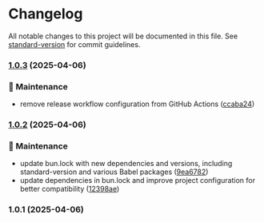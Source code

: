 # Changelog

All notable changes to this project will be documented in this file. See [standard-version](https://github.com/conventional-changelog/standard-version) for commit guidelines.

### [1.0.3](https://github.com/yourusername/bun-express/compare/v1.0.2...v1.0.3) (2025-04-06)


### 🔧 Maintenance

* remove release workflow configuration from GitHub Actions ([ccaba24](https://github.com/yourusername/bun-express/commit/ccaba2442a52092ef764a1b1489fc1360351c58c))

### [1.0.2](https://github.com/yourusername/bun-express/compare/v1.0.1...v1.0.2) (2025-04-06)


### 🔧 Maintenance

* update bun.lock with new dependencies and versions, including standard-version and various Babel packages ([9ea6782](https://github.com/yourusername/bun-express/commit/9ea67823aab05aaa32995aa4a2bcb648488cd377))
* update dependencies in bun.lock and improve project configuration for better compatibility ([12398ae](https://github.com/yourusername/bun-express/commit/12398aee08106503a435c16968758591784e08f2))

### 1.0.1 (2025-04-06)
